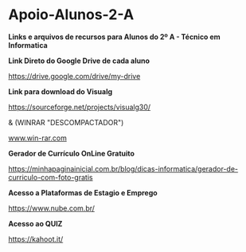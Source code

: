 # Apoio-Alunos-2-A
**Links e arquivos de recursos para Alunos do 2º A - Técnico em Informatica** 


**Link Direto do Google Drive de cada aluno**

https://drive.google.com/drive/my-drive

**Link para download do Visualg**

https://sourceforge.net/projects/visualg30/

& (WINRAR "DESCOMPACTADOR")

www.win-rar.com

**Gerador de Currículo OnLine Gratuito**

https://minhapaginainicial.com.br/blog/dicas-informatica/gerador-de-curriculo-com-foto-gratis

**Acesso a Plataformas de Estagio e Emprego**

https://www.nube.com.br/


**Acesso ao QUIZ**

https://kahoot.it/

